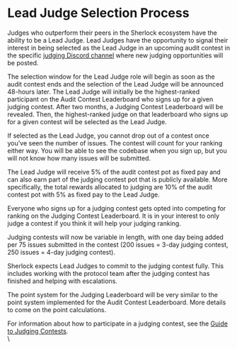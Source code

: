 # Lead Judge Selection Process

Judges who outperform their peers in the Sherlock ecosystem have the ability to be a Lead Judge. Lead Judges have the opportunity to signal their interest in being selected as the Lead Judge in an upcoming audit contest in the specific [judging Discord channel](https://discord.com/channels/812037309376495636/1087792569196486706) where new judging opportunities will be posted.&#x20;

The selection window for the Lead Judge role will begin as soon as the audit contest ends and the selection of the Lead Judge will be announced 48-hours later. The Lead Judge will initially be the highest-ranked participant on the Audit Contest Leaderboard who signs up for a given judging contest. After two months, a Judging Contest Leaderboard will be revealed. Then, the highest-ranked judge on that leaderboard who signs up for a given contest will be selected as the Lead Judge.

If selected as the Lead Judge, you cannot drop out of a contest once you’ve seen the number of issues. The contest will count for your ranking either way. You will be able to see the codebase when you sign up, but you will not know how many issues will be submitted.

The Lead Judge will receive 5% of the audit contest pot as fixed pay and can also earn part of the judging contest pot that is publicly available. More specifically, the total rewards allocated to judging are 10% of the audit contest pot with 5% as fixed pay to the Lead Judge.&#x20;

Everyone who signs up for a judging contest gets opted into competing for ranking on the Judging Contest Leaderboard. It is in your interest to only judge a contest if you think it will help your judging ranking.

Judging contests will now be variable in length, with one day being added per 75 issues submitted in the contest (200 issues = 3-day judging contest, 250 issues = 4-day judging contest).

Sherlock expects Lead Judges to commit to the judging contest fully. This includes working with the protocol team after the judging contest has finished and helping with escalations.&#x20;

The point system for the Judging Leaderboard will be very similar to the point system implemented for the Audit Contest Leaderboard. More details to come on the point calculations.

For information about how to participate in a judging contest, see the [Guide to Judging Contests](guide-to-judging-contests.md).\
\
